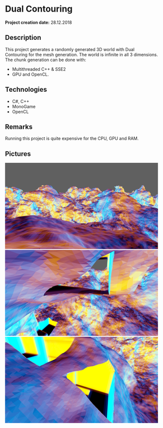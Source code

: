 # Dual Contouring

__Project creation date:__ 28.12.2018

## Description
This project generates a randomly generated 3D world with Dual Contouring for the mesh generation. The world is infinite in all 3 dimensions.\
The chunk generation can be done with:
* Multithreaded C++ & SSE2
* GPU and OpenCL.

## Technologies
* C#, C++
* MonoGame
* OpenCL

## Remarks
Running this project is quite expensive for the CPU, GPU and RAM.

## Pictures
![Examples1](Dual_Contouring_1.png)
![Examples2](Dual_Contouring_2.png)
![Examples3](Dual_Contouring_3.png)
